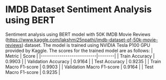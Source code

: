 # IMDB Dataset Sentiment Analysis using BERT
Sentiment analysis using BERT model with 50K IMDB Movie Reviews (https://www.kaggle.com/lakshmi25npathi/imdb-dataset-of-50k-movie-reviews) dataset. The model is trained using NVIDIA Tesla P100 GPU provided by Kaggle. The scores for the trained model are as follows:
| Metric                    | Score  |
|---------------------------|--------|
| Train Accuracy            | 0.9903 |
| Validation Accuracy       | 0.9164 |
| Test Accuracy             | 0.9235 |
| Train Macro F1-score      | 0.9903 |
| Validation Macro F1-score | 0.9164 |
| Test Macro F1-score       | 0.9235 |
